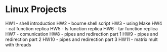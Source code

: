 # Linux Projects

HW1 - shell introduction
HW2 - bourne shell script
HW3 - using Make
HW4 - cat function replica
HW5 - ls function replica
HW6 - tar function replica
HW7 - comunication
HW8 - pipes and redirection part 1
HW9 - pipes and redirection part 2
HW10 - pipes and redirection part 3
HW11 - matrix mult with threads
